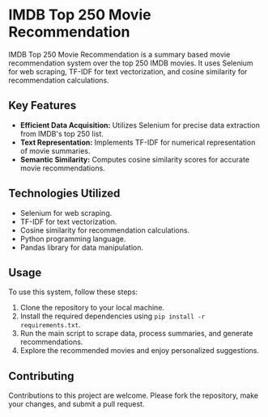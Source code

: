 # IMDB Top 250 Movie Recommendation
IMDB Top 250 Movie Recommendation is a summary based movie recommendation system over the top 250 IMDB movies. It uses Selenium for web scraping, TF-IDF for text vectorization, and cosine similarity for recommendation calculations.

## Key Features

- **Efficient Data Acquisition:** Utilizes Selenium for precise data extraction from IMDB's top 250 list.
- **Text Representation:** Implements TF-IDF for numerical representation of movie summaries.
- **Semantic Similarity:** Computes cosine similarity scores for accurate movie recommendations.

## Technologies Utilized

- Selenium for web scraping.
- TF-IDF for text vectorization.
- Cosine similarity for recommendation calculations.
- Python programming language.
- Pandas library for data manipulation.

## Usage

To use this system, follow these steps:

1. Clone the repository to your local machine.
2. Install the required dependencies using `pip install -r requirements.txt`.
3. Run the main script to scrape data, process summaries, and generate recommendations.
4. Explore the recommended movies and enjoy personalized suggestions.

## Contributing

Contributions to this project are welcome. Please fork the repository, make your changes, and submit a pull request.
